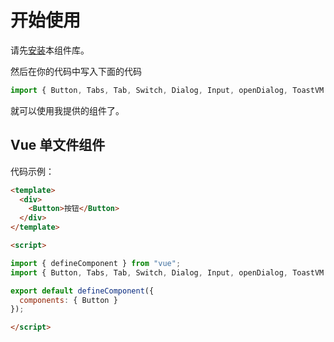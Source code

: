 # 开始使用
请先[安装](#/doc/install)本组件库。

然后在你的代码中写入下面的代码

```javascript
import { Button, Tabs, Tab, Switch, Dialog, Input, openDialog, ToastVM } from "poor-ui";
```

就可以使用我提供的组件了。

## Vue 单文件组件

代码示例：

```html
<template>
  <div>
    <Button>按钮</Button>
  </div>
</template>

<script>

import { defineComponent } from "vue";
import { Button, Tabs, Tab, Switch, Dialog, Input, openDialog, ToastVM } from "poor-ui";

export default defineComponent({
  components: { Button }
});

</script>
```
